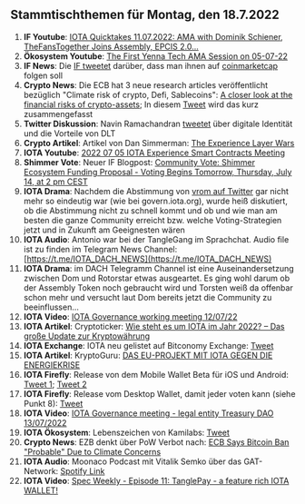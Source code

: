 ## Stammtischthemen für Montag, den 18.7.2022

1. **IF Youtube**: [IOTA Quicktakes 11.07.2022: AMA with Dominik Schiener, TheFansTogether Joins Assembly, EPCIS 2.0...](https://www.youtube.com/watch?v=020LE1SIDUA)
2. **Ökosystem Youtube**: [The First Yenna Tech AMA Session on 05-07-22](https://www.youtube.com/watch?v=IvWkyASrVns)
3. **IF News**: Die [IF tweetet](https://twitter.com/iota/status/1546796522607677442?s=20&t=pQNBdWktaxwbD1DuPFxljQ) darüber, dass man ihnen auf [coinmarketcap](https://coinmarketcap.com/community/profile/IOTA_Foundation) folgen soll 
4. **Crypto News**: Die ECB hat 3 neue research articles veröffentlicht bezüglich "Climate risk of crypto, Defi, Sablecoins": [A closer look at the financial risks of crypto-assets](https://www.ecb.europa.eu/pub/financial-stability/macroprudential-bulletin/html/index.en.html); In diesem [Tweet](https://twitter.com/paddi_hansen/status/1546814639207370755?s=20&t=mynAyPDG0BLu-MfG9IfjpA) wird das kurz zusammengefasst
5. **Twitter Diskussion**: Navin Ramachandran [tweetet](https://twitter.com/navinram999/status/1546615594384084998?s=20&t=PYbrwmVo9JeSXCst0sCEOA) über digitale Identität und die Vorteile von DLT
6. **Crypto Artikel**: Artikel von Dan Simmerman: [The Experience Layer Wars](https://simerman.medium.com/the-experience-layer-wars-9fa6c8c66e9d)
7. **IOTA Youtube**: [2022 07 05 IOTA Experience Smart Contracts Meeting](https://www.youtube.com/watch?v=bCC9-S5U64w)
8. **Shimmer Vote**: Neuer IF Blogpost: [Community Vote: Shimmer Ecosystem Funding Proposal - Voting Begins Tomorrow, Thursday, July 14, at 2 pm CEST](https://blog.iota.org/shimmer-ecosystem-funding-vote/)
9. **IOTA Drama**: Nachdem die Abstimmung von [vrom auf Twitter](https://twitter.com/Vrom14286662/status/1547448684169895937?s=20&t=3mgsb_1xFEY-NBamoQ7a7g) gar nicht mehr so eindeutig war (wie bei govern.iota.org), wurde heiß diskutiert, ob die Abstimmung nicht zu schnell kommt und ob und wie man am besten die ganze Community erreicht bzw. welche Voting-Strategien jetzt und in Zukunft am Geeignesten wären
10. **IOTA Audio**: Antonio war bei der TangleGang im Sprachchat. Audio file ist zu finden im Telegram News Channel: [https://t.me/IOTA_DACH_NEWS](https://t.me/IOTA_DACH_NEWS)
11. **IOTA Drama**: im DACH Telegramm Channel ist eine Auseinandersetzung zwischen Dom und Rotorstar etwas ausgeartet. Es ging wohl darum ob der Assembly Token noch gebraucht wird und Torsten weiß da offenbar schon mehr und versucht laut Dom bereits jetzt die Community zu beeinflussen...
12. **IOTA Video**: [IOTA Governance working meeting 12/07/22](https://www.youtube.com/watch?v=69BjEW0-qA0)
13. **IOTA Artikel**: Cryptoticker: [Wie steht es um IOTA im Jahr 2022? – Das große Update zur Kryptowährung](https://cryptoticker.io/de/iota-das-grosse-update/)
14. **IOTA Exchange**: IOTA neu gelistet auf Bitconomy Exchange: [Tweet](https://twitter.com/Biconomy_Global/status/1547234407999836161?s=20&t=3mgsb_1xFEY-NBamoQ7a7g)
15. **IOTA Artikel**: KryptoGuru: [DAS EU-PROJEKT MIT IOTA GEGEN DIE ENERGIEKRISE](https://krypto-guru.de/news/eu-projekt-mit-iota-cityxchange/)
16. **IOTA Firefly**: Release von dem Mobile Wallet Beta für iOS und Android: [Tweet 1](https://twitter.com/fireflywallet/status/1547320731494715394?s=20&t=3mgsb_1xFEY-NBamoQ7a7g); [Tweet 2](https://twitter.com/fireflywallet/status/1547506029834952706?s=20&t=3mgsb_1xFEY-NBamoQ7a7g)
17. **IOTA Firefly**: Release vom Desktop Wallet, damit jeder voten kann (siehe Punkt 8): [Tweet](https://twitter.com/iota/status/1547540171247190019?s=20&t=-YaVd03c49d5IZyXBp4adg)
18. **IOTA Video**: [IOTA Governance meeting - legal entity Treasury DAO 13/07/2022](https://www.youtube.com/watch?v=wuB5h4uHYdI)
19. **IOTA Ökosystem**: Lebenszeichen von Kamilabs: [Tweet](https://twitter.com/kamilabsstudio/status/1547233971389562880?s=20&t=3mgsb_1xFEY-NBamoQ7a7g)
20. **Crypto News**: EZB denkt über PoW Verbot nach: [ECB Says Bitcoin Ban "Probable" Due to Climate Concerns](https://cryptobriefing.com/ecb-says-bitcoin-ban-probable-climate-concerns/)
21. **IOTA Audio**: Moonaco Podcast mit Vitalik Semko über das GAT-Network: [Spotify Link](https://open.spotify.com/episode/6nj5qNLoRBSiIwYWUPnxqq?si=gi2d4FBBTKuDz9QKLUuhVg&nd=1)
22. **IOTA Video**: [Spec Weekly - Episode 11: TanglePay - a feature rich IOTA WALLET!](https://www.youtube.com/watch?v=fQxpPzfDD4U)


